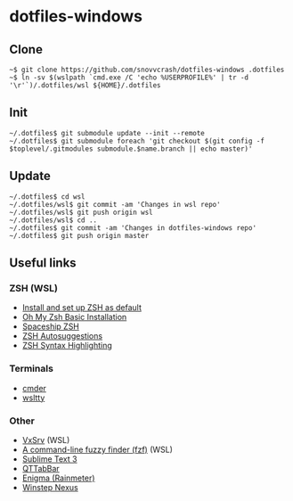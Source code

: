 dotfiles-windows
==========

## Clone

```
~$ git clone https://github.com/snovvcrash/dotfiles-windows .dotfiles
~$ ln -sv $(wslpath `cmd.exe /C 'echo %USERPROFILE%' | tr -d '\r'`)/.dotfiles/wsl ${HOME}/.dotfiles
```

## Init

```
~/.dotfiles$ git submodule update --init --remote
~/.dotfiles$ git submodule foreach 'git checkout $(git config -f $toplevel/.gitmodules submodule.$name.branch || echo master)'
```

## Update

```
~/.dotfiles$ cd wsl
~/.dotfiles/wsl$ git commit -am 'Changes in wsl repo'
~/.dotfiles/wsl$ git push origin wsl
~/.dotfiles/wsl$ cd ..
~/.dotfiles$ git commit -am 'Changes in dotfiles-windows repo'
~/.dotfiles$ git push origin master
```

## Useful links

### ZSH (WSL)

* [Install and set up ZSH as default](https://github.com/ohmyzsh/ohmyzsh/wiki/Installing-ZSH#install-and-set-up-zsh-as-default)
* [Oh My Zsh Basic Installation](https://github.com/ohmyzsh/ohmyzsh#via-curl)
* [Spaceship ZSH](https://github.com/denysdovhan/spaceship-prompt#oh-my-zsh)
* [ZSH Autosuggestions](https://github.com/zsh-users/zsh-autosuggestions/blob/master/INSTALL.md#oh-my-zsh)
* [ZSH Syntax Highlighting](https://github.com/zsh-users/zsh-syntax-highlighting/blob/master/INSTALL.md#oh-my-zsh)

### Terminals

* [cmder](https://cmder.net/)
* [wsltty](https://github.com/mintty/wsltty/releases)

### Other

* [VxSrv](https://github.com/ArcticaProject/vcxsrv/releases) (WSL)
* [A command-line fuzzy finder (fzf)](https://github.com/junegunn/fzf) (WSL)
* [Sublime Text 3](https://www.sublimetext.com/3)
* [QTTabBar](http://qttabbar.wikidot.com/)
* [Enigma (Rainmeter)](https://github.com/Kaelri/Enigma)
* [Winstep Nexus](https://www.winstep.net/nexus.asp)
